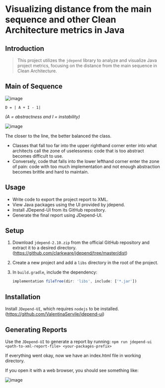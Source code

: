 # Visualizing distance from the main sequence and other Clean Architecture metrics in Java
## Introduction
> This project utilizes the `jdepend` library to analyze and visualize Java project metrics, focusing on the distance from the main sequence in Clean Architecture.
## Main of Sequence
![image](https://github.com/HaThiPhuongLinh/Week04_Software-Architecture-and-Design/assets/109422010/f7e29bfe-1ba6-45d1-990e-1202e9af146b)

`D = | A + I - 1|` 

*(A = abstractness and I = instability)*

![image](https://github.com/HaThiPhuongLinh/Week04_Software-Architecture-and-Design/assets/109422010/163823bf-e74a-4053-8d8d-7d559610407e)

The closer to the line, the better balanced the class.
 - Classes that fall too far into the upper righthand corner enter into what architects call the zone of uselessness: code that is too abstract becomes difficult to use.
 - Conversely, code that falls into the lower lefthand corner enter the zone of pain: code with too much implementation and not enough abstraction becomes brittle and hard to maintain.

## Usage
- Write code to export the project report to XML.
- View Java packages using the UI provided by jdepend.
- Install JDepend-UI from its GitHub repository.
- Generate the final report using JDepend-UI.
  
## Setup
1. Download `jdepend-2.10.zip` from the official GitHub repository and extract it to a desired directory. (https://github.com/clarkware/jdepend/tree/master/dist)
2. Create a new project and add a `libs` directory in the root of the project.
3. In `build.gradle`, include the dependency:
   
   ```js
   implementation fileTree(dir: 'libs', include: ['*.jar'])
   ```
   
## Installation
Install `JDepend-UI`, which requires `nodejs` to be installed. (https://github.com/ValentinaServile/jdepend-ui)
## Generating Reports
Use the `JDepend-UI` to generate a report by running:
`npm run jdepend-ui <path-to-xml-report-file> <your-packages-prefix>`

If everything went okay, now we have an index.html file in working directory.

If you open it with a web browser, you should see something like:

![image](https://github.com/HaThiPhuongLinh/Week04_Software-Architecture-and-Design/assets/109422010/fad89ace-da22-4d0f-9f3c-8a52304f3840)

